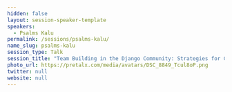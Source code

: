 ```yaml
---
hidden: false
layout: session-speaker-template
speakers: 
  - Psalms Kalu
permalink: /sessions/psalms-kalu/
name_slug: psalms-kalu
session_type: Talk
session_title: "Team Building in the Django Community: Strategies for Collaboration"
photo_url: https://pretalx.com/media/avatars/DSC_8849_Tcul8oP.png
twitter: null
website: null
---
```


